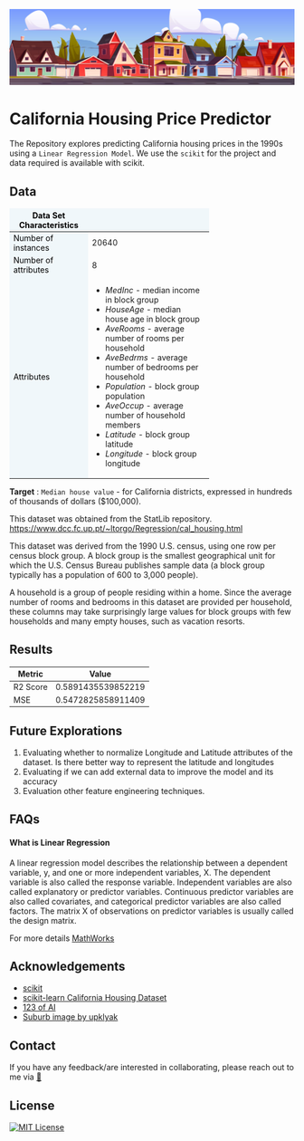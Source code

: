 <style>
    .datatable {
        width: 70%;
    }
    .datatable th {
        height: 0px;
        border-width: 0px;
        border: none;
        background: rgb(240, 247, 250); color: black;
    }
    .datatable tr td:nth-child(1) { background: rgb(240, 247, 250); color: black; }
</style>
![suburb](./images/suburb.jpg)

# California Housing Price Predictor
The Repository explores predicting California housing prices in the 1990s using a `Linear Regression Model`. We use the `scikit` for the project and data required is available with scikit.

## Data

<div class="datatable">

|    Data Set Characteristics     |                 |
| ------------------------------- | --------------- |
| Number of instances             | 20640           |
| Number of attributes            | 8               |
| Attributes                      | <ul><li><em>MedInc</em> - median income in block group</li><li><em>HouseAge</em> - median house age in block group</li><li><em>AveRooms</em> - average number of rooms per household</li><li><em>AveBedrms</em> -  average number of bedrooms per household</li><li><em>Population</em> - block group population</li><li><em>AveOccup</em> - average number of household members</li><li><em>Latitude</em> - block group latitude</li><li><em>Longitude</em> - block group longitude</li></ul>          |
</div>

**Target** : `Median house value` - for California districts, expressed in hundreds of thousands of dollars ($100,000).

This dataset was obtained from the StatLib repository. https://www.dcc.fc.up.pt/~ltorgo/Regression/cal_housing.html

This dataset was derived from the 1990 U.S. census, using one row per census block group. A block group is the smallest geographical unit for which the U.S. Census Bureau publishes sample data (a block group typically has a population of 600 to 3,000 people).

A household is a group of people residing within a home. Since the average number of rooms and bedrooms in this dataset are provided per household, these columns may take surprisingly large values for block groups with few households and many empty houses, such as vacation resorts.

## Results
| Metric        | Value                        |
| ------------- | ---------------------------- |
| R2 Score      | 0.5891435539852219           |
| MSE           | 0.5472825858911409           |


## Future Explorations
1. Evaluating whether to normalize Longitude and Latitude attributes of the dataset. Is there better way to represent the latitude and longitudes
2. Evaluating if we can add external data to improve the model and its accuracy
3. Evaluation other feature engineering techniques.


## FAQs
#### What is Linear Regression
A linear regression model describes the relationship between a dependent variable, y, and one or more independent variables, X. The dependent variable is also called the response variable. Independent variables are also called explanatory or predictor variables. Continuous predictor variables are also called covariates, and categorical predictor variables are also called factors. The matrix X of observations on predictor variables is usually called the design matrix.

For more details [MathWorks](https://in.mathworks.com/help/stats/what-is-linear-regression.html)


## Acknowledgements
- [scikit](https://scikit-learn.org/)
- [scikit-learn California Housing Dataset](https://scikit-learn.org/stable/modules/generated/sklearn.datasets.fetch_california_housing.html#sklearn.datasets.fetch_california_housing)
- [123 of AI](https://123ofai.com/)
- [Suburb image by upklyak](https://www.freepik.com/free-vector/suburb-houses-suburban-street-with-cottages_9749999.htm#query=cartoon%20neighborhood&position=16&from_view=keyword&track=ais&uuid=8e41c6b6-8b91-4d3e-93d0-70e0f672fd20)

## Contact
If you have any feedback/are interested in collaborating, please reach out to me via [📧](mailto:raj.amal@gmail.com)


## License

[![MIT License](https://img.shields.io/badge/License-MIT-green.svg)](https://choosealicense.com/licenses/mit/)
